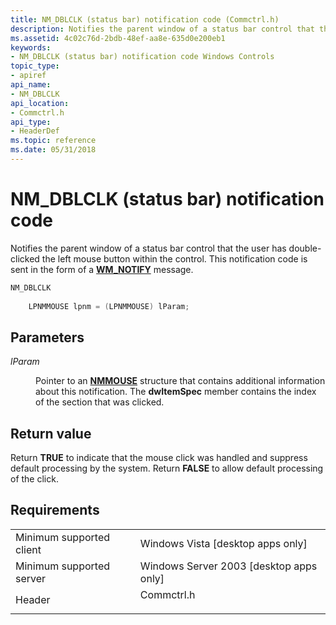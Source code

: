 ```yaml
---
title: NM_DBLCLK (status bar) notification code (Commctrl.h)
description: Notifies the parent window of a status bar control that the user has double-clicked the left mouse button within the control. This notification code is sent in the form of a WM\_NOTIFY message.
ms.assetid: 4c02c76d-2bdb-48ef-aa8e-635d0e200eb1
keywords:
- NM_DBLCLK (status bar) notification code Windows Controls
topic_type:
- apiref
api_name:
- NM_DBLCLK
api_location:
- Commctrl.h
api_type:
- HeaderDef
ms.topic: reference
ms.date: 05/31/2018
---
```


# NM\_DBLCLK (status bar) notification code

Notifies the parent window of a status bar control that the user has double-clicked the left mouse button within the control. This notification code is sent in the form of a [**WM\_NOTIFY**](wm-notify.md) message.


```C++
NM_DBLCLK
        
    LPNMMOUSE lpnm = (LPNMMOUSE) lParam;
```



## Parameters

<dl> <dt>

*lParam* 
</dt> <dd>

Pointer to an [**NMMOUSE**](/windows/win32/api/commctrl/ns-commctrl-nmmouse) structure that contains additional information about this notification. The **dwItemSpec** member contains the index of the section that was clicked.

</dd> </dl>

## Return value

Return **TRUE** to indicate that the mouse click was handled and suppress default processing by the system. Return **FALSE** to allow default processing of the click.

## Requirements



|                                     |                                                                                       |
|-------------------------------------|---------------------------------------------------------------------------------------|
| Minimum supported client<br/> | Windows Vista \[desktop apps only\]<br/>                                        |
| Minimum supported server<br/> | Windows Server 2003 \[desktop apps only\]<br/>                                  |
| Header<br/>                   | <dl> <dt>Commctrl.h</dt> </dl> |



 

 





